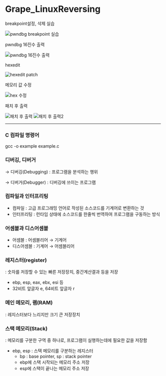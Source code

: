 # Grape_LinuxReversing

breakpoint설정, 삭제 실습

![pwndbg breakpoint 실습](https://github.com/Sixlord/Grape_LinuxReversing/assets/157137422/6829f140-c9e1-4474-a61f-2617f164cb05)

pwndbg 16진수 출력

![pwndbg 16진수 출력](https://github.com/Sixlord/Grape_LinuxReversing/assets/157137422/f1559ece-3bbd-4fa9-b19f-a035aa1297e2)


hexedit

![hexedit patch](https://github.com/Sixlord/Grape_LinuxReversing/assets/157137422/31db70f2-18b2-4a81-9727-7f2169814e61)


메모리 값 수정

![hex 수정](https://github.com/Sixlord/Grape_LinuxReversing/assets/157137422/62903fcb-a593-4c2c-a4c0-fb0c6810a002)

패치 후 출력

![패치 후 출력](https://github.com/Sixlord/Grape_LinuxReversing/assets/157137422/1ab25636-e98e-4cc0-957c-020b07650ef5)
![패치 후 출력2](https://github.com/Sixlord/Grape_LinuxReversing/assets/157137422/49547426-b593-4f06-adc7-e4c170419021)


------------------------------------------------------------------------------------------------

### C 컴파일 명령어

gcc -o example example.c

### 디버깅, 디버거

→ 디버깅(Debugging) : 프로그램을 분석하는 행위

→ 디버거(Debugger) : 디버깅에 쓰이는 프로그램

### 컴파일과 인터프리팅

- 컴파일 : 고급 프로그래밍 언어로 작성된 소스코드를 기계어로 변환하는 것
- 인터프리팅 : 런타임 상태에 소스코드를 한줄씩 번역하여 프로그램을 구동하는 방식

### 어셈블과 디스어셈블

- 어셈블 : 어셈블리어 → 기계어
- 디스어셈블 : 기계어 → 어셈블리어

### 레지스터(register)

: 숫자를 저장할 수 있는 빠른 저장장치, 중간계산결과 등을 저장

- ebp, esp, eax, ebx, esi 등
- 32비트 앞글자 e, 64비트 앞글자 r

### 메인 메모리, 램(RAM)

: 레지스터보다 느리지만 크기 큰 저장장치

### 스택 메모리(Stack)

: 메모리를 구분한 구역 중 하나로, 프로그램이 실행하는데에 필요한 값을 저장함

- ebp, esp : 스택 메모리를 구분하는 레지스터
    - bp : base pointer, sp : stack pointer
    - ebp에 스택 시작되는 메모리 주소 저장
    - esp에 스택이 끝나는 메모리 주소 저장
